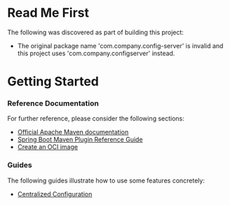 # Read Me First
The following was discovered as part of building this project:

* The original package name 'com.company.config-server' is invalid and this project uses 'com.company.configserver' instead.

# Getting Started

### Reference Documentation
For further reference, please consider the following sections:

* [Official Apache Maven documentation](https://maven.apache.org/guides/index.html)
* [Spring Boot Maven Plugin Reference Guide](https://docs.spring.io/spring-boot/docs/2.5.1/maven-plugin/reference/html/)
* [Create an OCI image](https://docs.spring.io/spring-boot/docs/2.5.1/maven-plugin/reference/html/#build-image)

### Guides
The following guides illustrate how to use some features concretely:

* [Centralized Configuration](https://spring.io/guides/gs/centralized-configuration/)


